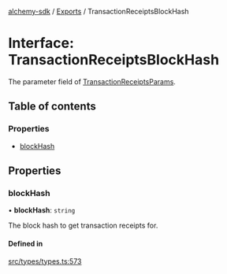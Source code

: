 [alchemy-sdk](../README.md) / [Exports](../modules.md) / TransactionReceiptsBlockHash

# Interface: TransactionReceiptsBlockHash

The parameter field of [TransactionReceiptsParams](../modules.md#transactionreceiptsparams).

## Table of contents

### Properties

- [blockHash](TransactionReceiptsBlockHash.md#blockhash)

## Properties

### blockHash

• **blockHash**: `string`

The block hash to get transaction receipts for.

#### Defined in

[src/types/types.ts:573](https://github.com/alchemyplatform/alchemy-sdk-js/blob/c4bab3e/src/types/types.ts#L573)
